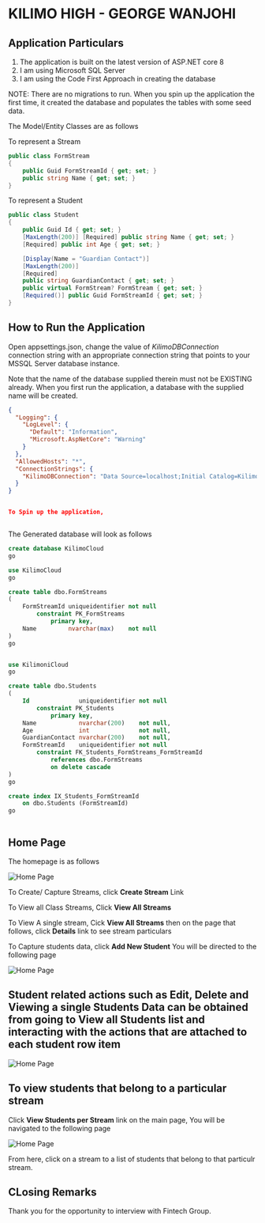 # KILIMO HIGH - GEORGE WANJOHI


## Application Particulars

1. The application is built on the latest version of ASP.NET core 8
2. I am using Microsoft SQL Server
3. I am using the Code First Approach in creating the database

NOTE: There are no migrations to run. When you spin up the application the first time, it created the database and populates the tables with some seed data.

The Model/Entity Classes are as follows

To represent a Stream
```c#
public class FormStream
{
    public Guid FormStreamId { get; set; }
    public string Name { get; set; }
}
```


To represent a Student
```c#
public class Student
{
    public Guid Id { get; set; }
    [MaxLength(200)] [Required] public string Name { get; set; }
    [Required] public int Age { get; set; }

    [Display(Name = "Guardian Contact")]
    [MaxLength(200)]
    [Required]
    public string GuardianContact { get; set; }
    public virtual FormStream? FormStream { get; set; }
    [Required()] public Guid FormStreamId { get; set; }
}
```





## How to Run the Application

Open appsettings.json, change the value of _KilimoDBConnection_ connection string with an appropriate connection string that points to your MSSQL Server database instance.

Note that the name of the database supplied therein must not be EXISTING already. When you first run the application, a database  with the supplied name will be created.


```json
{
  "Logging": {
    "LogLevel": {
      "Default": "Information",
      "Microsoft.AspNetCore": "Warning"
    }
  },
  "AllowedHosts": "*",
  "ConnectionStrings": {
    "KilimoDBConnection": "Data Source=localhost;Initial Catalog=KilimoniCloud4;Persist Security Info=True;User ID=sa;Password=303mP$203;MultipleActiveResultSets=True;TrustServerCertificate=True"
  }
}


To Spin up the application,



```
The Generated database will look as follows


```sql
create database KilimoCloud
go

use KilimoCloud
go

create table dbo.FormStreams
(
    FormStreamId uniqueidentifier not null
        constraint PK_FormStreams
            primary key,
    Name         nvarchar(max)    not null
)
go


use KilimoniCloud
go

create table dbo.Students
(
    Id              uniqueidentifier not null
        constraint PK_Students
            primary key,
    Name            nvarchar(200)    not null,
    Age             int              not null,
    GuardianContact nvarchar(200)    not null,
    FormStreamId    uniqueidentifier not null
        constraint FK_Students_FormStreams_FormStreamId
            references dbo.FormStreams
            on delete cascade
)
go

create index IX_Students_FormStreamId
    on dbo.Students (FormStreamId)
go



```

## Home Page

The homepage is as follows

![Home Page](site-pics/home.png)

To Create/ Capture Streams, click **Create Stream** Link

To View all Class Streams, Click **View All Streams**

To View A single stream, Cick **View All Streams** then on the page that follows, click **Details** link to see stream particulars

To Capture students data, click **Add New Student** You will be directed to the following page



![Home Page](site-pics/addNewStudent.png)




## Student related actions such as Edit, Delete and Viewing a single Students Data can be obtained from going to **View all Students** list and interacting with the actions that are attached to each student row item 


![Home Page](site-pics/ViewAllStudents.png)


## To view students that belong to a particular stream

Click **View Students per Stream** link on the main page, You will be navigated to the following page

![Home Page](site-pics/viewStudentsInStream.png)

From here, click on a stream to a list of students that belong to that particulr stream.



## CLosing Remarks


Thank you for the opportunity to interview with Fintech Group.  